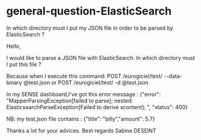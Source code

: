 # general-question-ElasticSearch
In which directory must I put my JSON file in order to be parsed by ElasticSearch ?


Hello,


I would like to parse a JSON file with ElasticSearch.
In which directory must I put this file ?

Because when I execute this command:
POST  /eurogiciel/test/ --data-binary @test.json
or
POST  /eurogiciel/test/ -d @test.json



In my SENSE dashboard,I've got this error message :
{"error": "MapperParsingException[failed to parse]; nested:
ElasticsearchParseException[Failed to derive xcontent]; ",
   "status": 400}

NB: my test.json file contains :
{"title": "billy","amount": 5.7}

Thanks a lot for your advices.
Best regards
Sabine DESEINT
